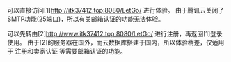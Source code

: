 可以直接访问[1]http://itk37412.top:8080/LetGo/ 进行体验。
由于腾讯云关闭了SMTP功能(25端口)，所以有关邮箱认证的功能无法体验。

可以先转由[2]http://www.itk37412.top:8080/LetGo/ 进行注册，再返回[1]登录使用。
由于[2]的服务器在国外，而云数据库搭建于国内，所以体验稍差，仅适用于 注册和卖家认证 等需要邮箱认证的功能。